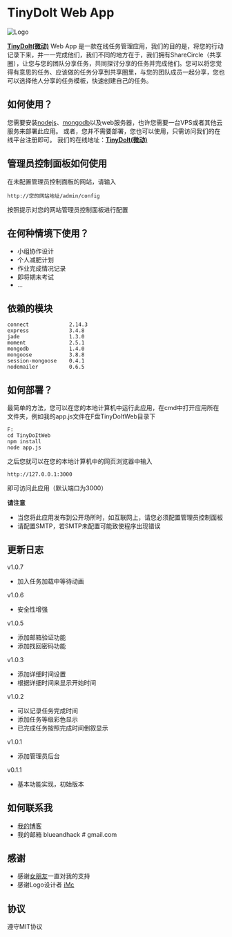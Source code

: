 TinyDoIt Web App
================

![Logo](https://raw.githubusercontent.com/blueandhack/TinyDoItWeb/master/public/images/favicon.png)

[**TinyDoIt(微动)**](http://tinydoit.com) Web App 是一款在线任务管理应用，我们的目的是，将您的行动记录下来，并一一完成他们，我们不同的地方在于，我们拥有ShareCircle（共享圈），让您与您的团队分享任务，共同探讨分享的任务并完成他们。您可以将您觉得有意思的任务、应该做的任务分享到共享圈里，与您的团队成员一起分享，您也可以选择他人分享的任务模板，快速创建自己的任务。

如何使用？
----------
您需要安装[nodejs](http://nodejs.org/download/)、[mongodb](http://www.mongodb.org/downloads)以及web服务器，也许您需要一台VPS或者其他云服务来部署此应用。
或者，您并不需要部署，您也可以使用，只需访问我们的在线平台注册即可。
我们的在线地址：[**TinyDoIt(微动)**](http://tinydoit.com)

管理员控制面板如何使用
------------------------
在未配置管理员控制面板的网站，请输入

    http://您的网站地址/admin/config

按照提示对您的网站管理员控制面板进行配置

在何种情境下使用？
-----------------
*   小组协作设计
*   个人减肥计划
*   作业完成情况记录
*   即将期末考试
*   ...

依赖的模块
----------

    connect             2.14.3
    express             3.4.8
    jade                1.3.0
    moment              2.5.1
    mongodb             1.4.0
    mongoose            3.8.8
    session-mongoose    0.4.1
    nodemailer          0.6.5

如何部署？
---------
最简单的方法，您可以在您的本地计算机中运行此应用，在cmd中打开应用所在文件夹，例如我的app.js文件在F盘TinyDoItWeb目录下

    F:
    cd TinyDoItWeb
    npm install
    node app.js

之后您就可以在您的本地计算机中的网页浏览器中输入

    http://127.0.0.1:3000

即可访问此应用（默认端口为3000）

**请注意** 

- 当您将此应用发布到公开场所时，如互联网上，请您必须配置管理员控制面板
- 请配置SMTP，若SMTP未配置可能致使程序出现错误

更新日志
-------

v1.0.7

+ 加入任务加载中等待动画

v1.0.6

+ 安全性增强

v1.0.5

+ 添加邮箱验证功能
+ 添加找回密码功能

v1.0.3

+ 添加详细时间设置
+ 根据详细时间来显示开始时间

v1.0.2

+ 可以记录任务完成时间
+ 添加任务等级彩色显示
+ 已完成任务按照完成时间倒叙显示

v1.0.1

+ 添加管理员后台

v0.1.1

+ 基本功能实现，初始版本

如何联系我
---------

+ [我的博客](http://blueandhack.com)
+ 我的邮箱 blueandhack # gmail.com

感谢
----

+ 感谢[女朋友](http://yogashirley.com)一直对我的支持
+ 感谢Logo设计者 [iMc](http://www.7imc.com/)

协议
-----
遵守MIT协议